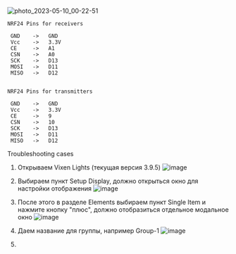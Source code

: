 ![photo_2023-05-10_00-22-51](https://github.com/nurdamiron/vixen_arduino/assets/70795559/e4969b6c-ef3d-435d-af8c-123721fceb48)

    NRF24 Pins for receivers
      
     GND    ->   GND 
     Vcc    ->   3.3V 
     CE     ->   A1 
     CSN    ->   A0 
     SCK    ->   D13 
     MOSI   ->   D11 
     MISO   ->   D12
     
     
    NRF24 Pins for transmitters
      
     GND    ->   GND 
     Vcc    ->   3.3V 
     CE     ->   9 
     CSN    ->   10 
     SCK    ->   D13 
     MOSI   ->   D11 
     MISO   ->   D12


Troubleshooting cases 

1. Открываем Vixen Lights (текущая версия 3.9.5)
![image](https://github.com/nurdamiron/vixen_arduino/assets/70795559/5574c465-1a49-42e9-95e0-4cc3af5f8c2b)

2. Выбираем пункт Setup Display, должно открыться окно для настройки отображения
![image](https://github.com/nurdamiron/vixen_arduino/assets/70795559/54712194-7cc2-4639-b47f-cf6781c065a2)

3. После этого в разделе Elements выбираем пункт Single Item и нажмите кнопку "плюс", должно отобразиться отдельное модальное окно
![image](https://github.com/nurdamiron/vixen_arduino/assets/70795559/79e1a671-eb92-4c8b-a956-2050f45e1c8e)

4. Даем название для группы, например Group-1
 ![image](https://github.com/nurdamiron/vixen_arduino/assets/70795559/70f846f8-81d5-48a3-8f89-16434fdff7f2)

5. 
